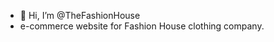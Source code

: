 - 👋 Hi, I’m @TheFashionHouse
- e-commerce website for Fashion House clothing company.

<!---
TheFashionHouse/TheFashionHouse is a ✨ special ✨ repository because its `README.md` (this file) appears on your GitHub profile.
You can click the Preview link to take a look at your changes.
--->
